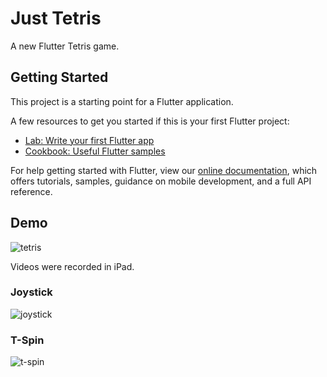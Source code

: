 # Just Tetris

A new Flutter Tetris game.

## Getting Started

This project is a starting point for a Flutter application.

A few resources to get you started if this is your first Flutter project:

- [Lab: Write your first Flutter app](https://flutter.dev/docs/get-started/codelab)
- [Cookbook: Useful Flutter samples](https://flutter.dev/docs/cookbook)

For help getting started with Flutter, view our
[online documentation](https://flutter.dev/docs), which offers tutorials,
samples, guidance on mobile development, and a full API reference.

## Demo
![tetris](https://user-images.githubusercontent.com/37973204/95670844-5824b780-0bcb-11eb-95cc-f08dba846b2e.png)


Videos were recorded in iPad.
### Joystick
![joystick](https://user-images.githubusercontent.com/37973204/95551377-a3ad5900-0a45-11eb-8002-7a05fa33d25c.gif)

### T-Spin
![t-spin](https://user-images.githubusercontent.com/37973204/95551990-d3109580-0a46-11eb-9acc-fbb529386e33.gif)
